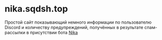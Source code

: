 # nika.sqdsh.top
Простой сайт показывающий немного информации по пользователю Discord и количеству предупреждений, получённых в результате спам-рассылки в присутствии бота [Nika](https://nika.sqdsh.top/partner/2)